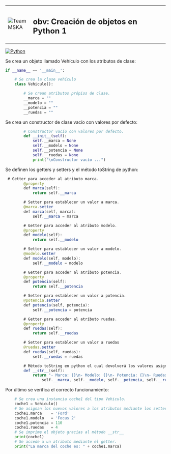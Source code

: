 <table>
<tr>
<td width="100px"><img src="https://user-images.githubusercontent.com/103035621/170483040-a88d598b-145b-4903-accb-948ceff05811.png" alt="Team MSKA"/></td>
<td width="1100px"> <h2>obv: Creación de objetos en Python 1</h2> </td>
</tr>
</table>

[![Python](https://img.shields.io/badge/Backend-Python-success)]()

Se crea un objeto llamado Vehículo con los atributos de clase:

```python
if __name__ == '__main__':

    # Se crea la clase vehículo
    class Vehiculo():

        # Se crean atributos própios de clase.
        __marca = ""
        __modelo = ""
        __potencia = ""
        __ruedas = ""

```

Se crea un constructor de clase vacío con valores por defecto:

```python
        # Constructor vacío con valores por defecto.
        def __init__(self):
            self.__marca = None
            self.__modelo = None
            self.__potencia = None
            self.__ruedas = None
            print("\nConstructor vacío ...")
```

Se definen los getters y setters y el método toString de python:

```java
 # Getter para acceder al atributo marca.
        @property
        def marca(self):
            return self.__marca

        # Setter para establecer un valor a marca.
        @marca.setter
        def marca(self, marca):
            self.__marca = marca

        # Getter para acceder al atributo modelo.
        @property
        def modelo(self):
            return self.__modelo

        # Setter para establecer un valor a modelo.
        @modelo.setter
        def modelo(self, modelo):
            self.__modelo = modelo

        # Getter para acceder al atributo potencia.
        @property
        def potencia(self):
            return self.__potencia

        # Setter para establecer un valor a potencia.
        @potencia.setter
        def potencia(self, potencia):
            self.__potencia = potencia

        # Getter para acceder al atributo ruedas.
        @property
        def ruedas(self):
            return self.__ruedas

        # Setter para establecer un valor a ruedas
        @ruedas.setter
        def ruedas(self, ruedas):
            self.__ruedas = ruedas

        # Método toString en python el cual devolverá los valores asignador por pantalla.
        def __str__(self):
            return "- Marca: {}\n- Modelo: {}\n- Potencia: {}\n- Ruedas: {}".format(
                self.__marca, self.__modelo, self.__potencia, self.__ruedas)
```

Por último se verifica el correcto funcionamiento:

```python
    # Se crea una instancia coche1 del tipo Vehiculo.
    coche1 = Vehiculo()
    # Se asignan los nuevos valores a los atributos mediante los setters.
    coche1.marca    = 'Ford'
    coche1.modelo   = 'Focus 2'
    coche1.potencia = 110
    coche1.ruedas   = 4
    # Se imprime el objeto gracias al método __str__
    print(coche1)
    # Se accede a un atributo mediante el getter.
    print("La marca del coche es: " + coche1.marca)
```

